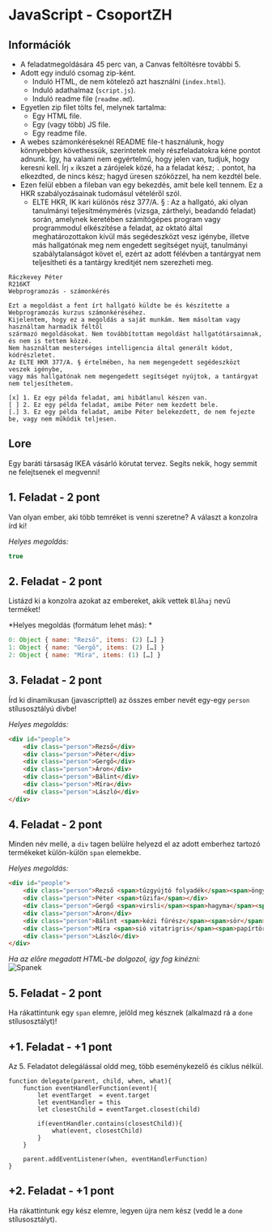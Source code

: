 # JavaScript - CsoportZH

## Információk
- A feladatmegoldására 45 perc van, a Canvas feltöltésre további 5.
- Adott egy induló csomag zip-ként.
    - Induló HTML, de nem kötelező azt használni (`index.html`).
    - Induló adathalmaz (`script.js`).
    - Induló readme file (`readme.md`).
- Egyetlen zip filet tölts fel, melynek tartalma:
    - Egy HTML file.
    - Egy (vagy több) JS file.
    - Egy readme file.
- A webes számonkéréseknél README file-t használunk, hogy könnyebben követhessük, szerintetek mely részfeladatokra kéne pontot adnunk. Így, ha valami nem egyértelmű, hogy jelen van, tudjuk, hogy keresni kell. Írj `x` ikszet a zárójelek közé, ha a feladat kész; `.` pontot, ha elkezdted, de nincs kész; hagyd üresen szóközzel, ha nem kezdtél bele.
- Ezen felül ebben a fileban van egy bekezdés, amit bele kell tennem. Ez a HKR szabályozásainak tudomásul vételéről szól.
    - ELTE HKR, IK kari különös rész 377/A. § : Az a hallgató, aki olyan tanulmányi teljesítménymérés (vizsga, zárthelyi, beadandó feladat) során, amelynek keretében számítógépes program vagy programmodul elkészítése a feladat, az oktató által meghatározottakon kívül más segédeszközt vesz igénybe, illetve más hallgatónak meg nem engedett segítséget nyújt, tanulmányi szabálytalanságot követ el, ezért az adott félévben a tantárgyat nem teljesítheti és a tantárgy kreditjét nem szerezheti meg.
```
Ráczkevey Péter
R216KT
Webprogramozás - számonkérés

Ezt a megoldást a fent írt hallgató küldte be és készítette a Webprogramozás kurzus számonkéréséhez.
Kijelentem, hogy ez a megoldás a saját munkám. Nem másoltam vagy használtam harmadik féltől 
származó megoldásokat. Nem továbbítottam megoldást hallgatótársaimnak, és nem is tettem közzé. 
Nem használtam mesterséges intelligencia által generált kódot, kódrészletet.
Az ELTE HKR 377/A. § értelmében, ha nem megengedett segédeszközt veszek igénybe,
vagy más hallgatónak nem megengedett segítséget nyújtok, a tantárgyat nem teljesíthetem.

[x] 1. Ez egy példa feladat, ami hibátlanul készen van.
[ ] 2. Ez egy példa feladat, amibe Péter nem kezdett bele.
[.] 3. Ez egy példa feladat, amibe Péter belekezdett, de nem fejezte be, vagy nem működik teljesen.
```

## Lore
Egy baráti társaság IKEA vásárló körutat tervez. Segíts nekik, hogy semmit ne felejtsenek el megvenni!

## 1. Feladat - 2 pont
Van olyan ember, aki több temréket is venni szeretne? A választ a konzolra írd ki!

*Helyes megoldás:*
```js
true
```

## 2. Feladat - 2 pont
Listázd ki a konzolra azokat az embereket, akik vettek `Blåhaj` nevű terméket!

*Helyes megoldás (formátum lehet más): *
```js
0: Object { name: "Rezső", items: (2) […] }
1: Object { name: "Gergő", items: (2) […] }
2: Object { name: "Míra", items: (1) […] }
```

## 3. Feladat - 2 pont
Írd ki dinamikusan (javascripttel) az összes ember nevét egy-egy `person` stílusosztályú divbe!

*Helyes megoldás:*
```html
<div id="people">
    <div class="person">Rezső</div>
    <div class="person">Péter</div>
    <div class="person">Gergő</div>
    <div class="person">Áron</div>
    <div class="person">Bálint</div>
    <div class="person">Míra</div>
    <div class="person">László</div>
</div>
```

## 4. Feladat - 2 pont
Minden név mellé, a `div` tagen belülre helyezd el az adott emberhez tartozó termékeket külön-külön `span` elemekbe.

*Helyes megoldás:*
```html
<div id="people">
    <div class="person">Rezső <span>tűzgyújtó folyadék</span><span>öngyújtó</span><span>szalonna</span><span>kenyér</span></div>
    <div class="person">Péter <span>tűzifa</span></div>
    <div class="person">Gergő <span>virsli</span><span>hagyma</span><span>mustár</span><span>ketchup</span><span>kifli</span></div>
    <div class="person">Áron</div>
    <div class="person">Bálint <span>kézi fűrész</span><span>sör</span><span>papírpohár</span><span>papírtányér</span><span>evőeszköz</span></div>
    <div class="person">Míra <span>sió vitatrigris</span><span>papírtörlő</span></div>
    <div class="person">László</div>
</div>
```
*Ha az előre megadott HTML-be dolgozol, így fog kinézni:*  
![Spanek](src/spanek.png)

## 5. Feladat - 2 pont
Ha rákattintunk egy `span` elemre, jelöld meg késznek (alkalmazd rá a `done` stílusosztályt)!

## +1. Feladat - +1 pont
Az 5. Feladatot delegálással oldd meg, több eseménykezelő és ciklus nélkül.
```JS
function delegate(parent, child, when, what){
    function eventHandlerFunction(event){
        let eventTarget  = event.target
        let eventHandler = this
        let closestChild = eventTarget.closest(child)

        if(eventHandler.contains(closestChild)){
            what(event, closestChild)
        }
    }

    parent.addEventListener(when, eventHandlerFunction)
}
```

## +2. Feladat - +1 pont
Ha rákattintunk egy kész elemre, legyen újra nem kész (vedd le a `done` stílusosztályt).